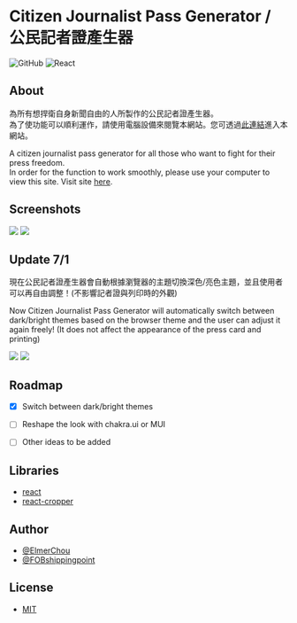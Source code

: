 # Citizen Journalist Pass Generator / 公民記者證產生器
![GitHub](https://img.shields.io/github/license/elmerchou/journalist_pass?style=for-the-badge) ![React](https://img.shields.io/badge/Made%20with-React-61DAFB?logo=React&style=for-the-badge)

## About

為所有想捍衛自身新聞自由的人所製作的公民記者證產生器。  
為了使功能可以順利運作，請使用電腦設備來閱覽本網站。您可透過[此連結](https://elmerchou.github.io/journalist_pass/)進入本網站。

A citizen journalist pass generator for all those who want to fight for their press freedom.  
In order for the function to work smoothly, please use your computer to view this site.
Visit site [here](https://elmerchou.github.io/journalist_pass/).

## Screenshots

![](https://i.imgur.com/8rRW6XY.png)
![](https://i.imgur.com/dDgIND7.png)

## Update 7/1

現在公民記者證產生器會自動根據瀏覽器的主題切換深色/亮色主題，並且使用者可以再自由調整！(不影響記者證與列印時的外觀)

Now Citizen Journalist Pass Generator will automatically switch between dark/bright themes based on the browser theme and the user can adjust it again freely! (It does not affect the appearance of the press card and printing)

![](https://i.imgur.com/Id5v3gY.png)
![](https://i.imgur.com/F11Tkyf.png)

## Roadmap

- [X] Switch between dark/bright themes
- [ ] Reshape the look with chakra.ui or MUI
- [ ] Other ideas to be added


## Libraries

- [react](https://www.npmjs.com/package/react)
- [react-cropper](https://www.npmjs.com/package/react-cropper)

## Author

- [@ElmerChou](https://github.com/elmerchou)
- [@FOBshippingpoint](https://github.com/FOBshippingpoint)

## License

- [MIT](https://choosealicense.com/licenses/mit/)
